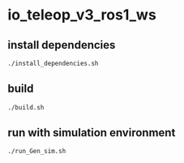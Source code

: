 # io_teleop_v3_ros1_ws

## install dependencies

```bash
./install_dependencies.sh
```

## build

```bash
./build.sh
```


## run with simulation environment

``` bash
./run_Gen_sim.sh
```
